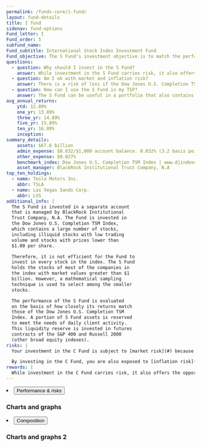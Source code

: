 ```yaml
---
permalink: /funds-core/i-fund/
layout: fund-details
title: I fund
sidenav: fund-options
Fund_letter: I
Fund_order: 5
subfund_name:
Fund_subtitle: International Stock Index Investment Fund
Fund_objective: The S Fund's investment objective is to match the performance of the Dow Jones U.S. Completion Total Stock Market Index, a broad market index made up of stocks of small-to-medium U.S. companies not included in the S&P 500 Index.
questions:
  - question: Why should I invest in the S Fund?
    answer: While investment in the S Fund carries risk, it also offers the opportunity to experience gains from equity ownership of small-to-mid-sized U.S. companies. It provides and excellent means of further diversifying your domestic equity holdings.
  - question: Am I ok with market and inflation risk?
    answer: There is a risk of loss if the Dow Jones U.S. Completion TSM Index declines in response to changes in overall economic conditions (market risk) or if the S Fund does not grow enough to offset the reduction in purchasing power (inflation risk).
  - question: How can I use the S Fund in my TSP?
    answer: The S Fund can be useful in a portfolio that also contains stock funds that track other indexes. The C, S, and I Funds, for example, track different segments of the overall stock market without overlapping. By investing in all segments of the stock market (as opposed to just one), you reduce your exposure to market risk.
avg_annual_returns:
    ytd: 12.89%
    one_yr: 13.89%
    three_yr: 14.89%
    five_yr: 15.89%
    ten_yr: 16.89%
    inception:
summary_details:
    assets: $67.6 billion
    admin_expense: $0.032/$1,000 account balance. 0.032% (3.2 basis points)
    other_expense: $0.027%
    benchmark_index: Dow Jones U.S. Completion TSM Index | www.djindexes.com
    asset_manager: BlackRock Institutional Trust Company, N.A
top_ten_holdings:
  - name: Tesla Motors Inc.
    abbr: TSLA
  - name: Las Vegas Sands Corp.
    abbr: LVS
additional_info: |
  The S Fund is invested in a separate account
  that is managed by BlackRock Institutional
  Trust Company, N.A. The Fund is invested in
  the Dow Jones U.S. Completion TSM Index,
  which contains a large number of stocks,
  including illiquid stocks with low trading
  volume and stocks with prices lower than
  $1.00 per share.

  Therefore, it is not efficient for the Fund to
  invest in every stock in the index. The S Fund
  holds the stocks of most of the companies in
  the index with market values greater than $1
  billion. However, a mathematical sampling
  technique is used to select among the smaller
  stocks.

  The performance of the S Fund is evaluated
  on the basis of how closely its returns match
  those of the Dow Jones U.S. Completion TSM
  Index. A portion of S Fund assets is reserved
  to meet the needs of daily client activity.
  This liquidity reserve is invested in futures
  contracts of the S&P 400 and Russell 2000
  (other broad equity indexes).
risks: |
  Your investment in the C Fund is subject to [market risk](#) because the prices of the stocks in the S&P 500 Index rise and fall.

  By investing in the C Fund, you are also exposed to [inflation risk](#), meaning your C Fund investment may not grow enough to offset inflation.
rewards: |
  While investment in the C Fund carries risk, it also offers the opportunity to experience gains from equity ownership of large and mid-sized U.S. company stocks.
---
```

<li>
    <button class="usa-accordion-button" aria-expanded="false" aria-controls="a2">
  Performance &amp; risks
</button>
    <div id="a2" class="usa-accordion-content">
      <div class="usa-grid-full">
        <div class="usa-width-one-whole">
          <h3>Charts and graphs</h3>
        </div>
      </div>
    </div>
</li>
<li>
    <button class="usa-accordion-button" aria-expanded="false" aria-controls="a3">
  Composition
</button>
    <div id="a3" class="usa-accordion-content">
    <div class="usa-grid-full">
      <div class="usa-width-one-whole">
        <h3>Charts and graphs 2</h3>
      </div>
    </div>
    </div>
</li>
